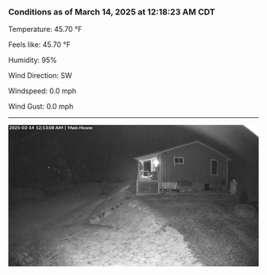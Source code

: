 ### Conditions as of March 14, 2025 at 12:18:23 AM CDT 

Temperature: 45.70 &deg;F

Feels like: 45.70 &deg;F

Humidity: 95%

Wind Direction: SW

Windspeed: 0.0 mph

Wind Gust: 0.0 mph

---

<img src="./images/latest.jpeg"/>

